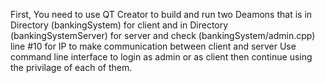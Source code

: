 First,
You need to use QT Creator to build and run two Deamons that is in Directory (bankingSystem) for client and in Directory (bankingSystemServer) for server and check (bankingSystem/admin.cpp) line #10 for IP to make communication between client and server
Use command line interface to login as admin or as client then continue using the privilage of each of them.

